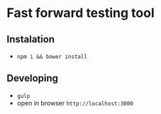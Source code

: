 # Fast forward testing tool

## Instalation

* `npm i && bower install`

## Developing

* `gulp`
* open in browser `http://localhost:3000`
